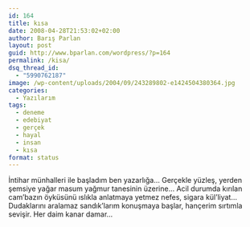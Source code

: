 ```yaml
---
id: 164
title: kısa
date: 2008-04-28T21:53:02+02:00
author: Barış Parlan
layout: post
guid: http://www.bparlan.com/wordpress/?p=164
permalink: /kisa/
dsq_thread_id:
  - "5990762187"
image: /wp-content/uploads/2004/09/243289802-e1424504380364.jpg
categories:
  - Yazılarım
tags:
  - deneme
  - edebiyat
  - gerçek
  - hayal
  - insan
  - kısa
format: status
---
```

<div class="ttr_start">
</div>

İntihar münhalleri ile başladım ben yazarlığa&#8230; Gerçekle yüzleş, yerden şemsiye yağar masum yağmur tanesinin üzerine&#8230; Acil durumda kırılan cam&#8217;bazın öyküsünü ıslıkla anlatmaya yetmez nefes, sigara kül&#8217;liyat&#8230; Dudaklarını aralamaz sandık&#8217;larım konuşmaya başlar, hançerim sırtımla sevişir. Her daim kanar damar&#8230;

<div class="ttr_end">
</div>